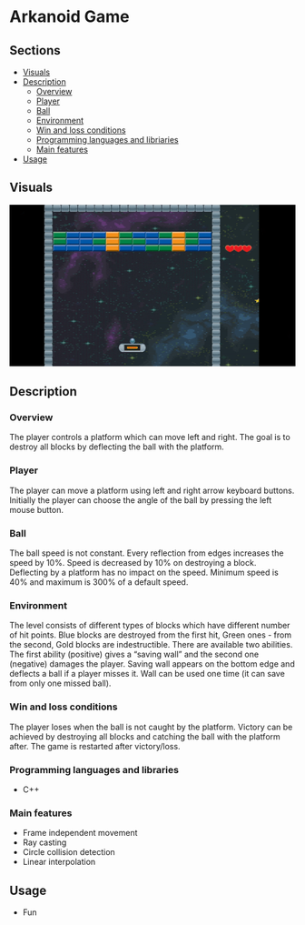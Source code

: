 # Arkanoid Game
## Sections

 - [Visuals](#visuals)
 - [Description](#description)
	 - [Overview](#overview)
	 - [Player](#player)
	 - [Ball](#ball)
	 - [Environment](#environment)
	 - [Win and loss conditions](#win-and-loss-conditions)
	 - [Programming languages and libriaries](#programming-languages-and-libraries)
	 - [Main features](#main-features)
 - [Usage](#usage)

## Visuals

![gif](visuals/arkanoid-gif.gif)

## Description

### Overview
The player controls a platform which can move left and right. The goal is to destroy all 
blocks by deflecting the ball with the platform. 

### Player
The player can move a platform using left and right arrow keyboard buttons. Initially the 
player can choose the angle of the ball by pressing the left mouse button.

### Ball
The ball speed is not constant. Every reflection from edges increases the speed by 10%. Speed is decreased by 10% on destroying a block. Deflecting by a platform has no impact on the speed. Minimum speed is 40% and maximum is 300% of a default speed.

### Environment
The level consists of different types of blocks which have different number of hit points. Blue blocks are destroyed from the first hit, Green ones - from the second, Gold blocks are indestructible. There are available two abilities. The first ability (positive) gives a “saving wall” and the second one (negative) damages the player. Saving wall appears on the bottom edge and deflects a ball if a player misses it. Wall can be used one time (it can save from only one missed ball).

### Win and loss conditions

The player loses when the ball is not caught by the platform. Victory can be achieved by 
destroying all blocks and catching the ball with the platform after.
The game is restarted after victory/loss.

### Programming languages and libraries

 - C++ 

### Main features
- Frame independent movement
- Ray casting
- Circle collision detection
- Linear interpolation

## Usage
- Fun
